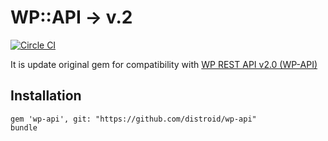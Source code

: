 # WP::API -> v.2

[![Circle CI](https://circleci.com/gh/colinyoung/wp-api.png?style=badge)](https://circleci.com/gh/colinyoung/wp-api)

It is update original gem for compatibility with [WP REST API v2.0 (WP-API)](http://v2.wp-api.org/)

## Installation

    gem 'wp-api', git: "https://github.com/distroid/wp-api"
    bundle

